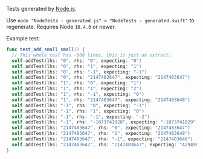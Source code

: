 Tests generated by [Node.js](https://nodejs.org/en/).

Use `node "NodeTests - generated.js" > "NodeTests - generated.swift"` to regenerate. Requires Node `10.4.0` or newer.

Example test:

```Swift
func test_add_small_small() {
  // This whole test has ~500 lines, this is just an extract:
  self.addTest(lhs: "0", rhs: "0", expecting: "0")
  self.addTest(lhs: "0", rhs: "1", expecting: "1")
  self.addTest(lhs: "0", rhs: "-1", expecting: "-1")
  self.addTest(lhs: "0", rhs: "2147483647", expecting: "2147483647")
  self.addTest(lhs: "1", rhs: "0", expecting: "1")
  self.addTest(lhs: "1", rhs: "1", expecting: "2")
  self.addTest(lhs: "1", rhs: "-1", expecting: "0")
  self.addTest(lhs: "1", rhs: "2147483647", expecting: "2147483648")
  self.addTest(lhs: "-1", rhs: "0", expecting: "-1")
  self.addTest(lhs: "-1", rhs: "1", expecting: "0")
  self.addTest(lhs: "-1", rhs: "-1", expecting: "-2")
  self.addTest(lhs: "-1", rhs: "-1073741828", expecting: "-1073741829")
  self.addTest(lhs: "2147483647", rhs: "0", expecting: "2147483647")
  self.addTest(lhs: "2147483647", rhs: "1", expecting: "2147483648")
  self.addTest(lhs: "2147483647", rhs: "-1", expecting: "2147483646")
  self.addTest(lhs: "2147483647", rhs: "2147483647", expecting: "4294967294")
}
```
